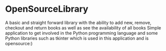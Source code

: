 # OpenSourceLibrary
A basic and straight forward library with the ability to add new, remove, checkout and return books as well as see the availability of all books
Simple application to get involved in the Python programming language and some Python libraries such as tkinter which is used in this application and is opensource:)
